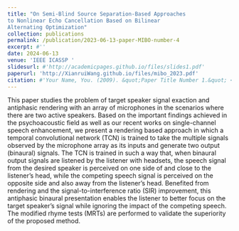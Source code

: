 ```yaml
---
title: "On Semi-Blind Source Separation-Based Approaches
to Nonlinear Echo Cancellation Based on Bilinear
Alternating Optimization"
collection: publications
permalink: /publication/2023-06-13-paper-MIBO-number-4
excerpt: #''
date: 2024-06-13
venue: 'IEEE ICASSP '
slidesurl: #'http://academicpages.github.io/files/slides1.pdf'
paperurl: 'http://XianruiWang.github.io/files/mibo_2023.pdf'
citation: #'Your Name, You. (2009). &quot;Paper Title Number 1.&quot; <i>Journal 1</i>. 1(1).'
---
```


This paper studies the problem of target speaker signal exaction and antiphasic rendering with an array of microphones in the scenarios where there are two active speakers. Based on the important findings achieved in the psychoacoustic field as well as our recent works on single-channel speech enhancement, we present a rendering based approach in which a temporal convolutional network (TCN) is trained to take the multiple signals observed by the microphone array as its inputs and generate two output (binaural) signals. The TCN is trained in such a way that, when binaural output signals are listened by the listener with headsets, the speech signal from the desired speaker is perceived on one side of and close to the listener’s head, while the competing speech signal is perceived on the opposite side and also away from the listener’s head. Benefited from rendering and the signal-to-interference ratio (SIR) improvement, this antiphasic binaural presentation enables the listener to better focus on the target speaker’s signal while ignoring the impact of the competing speech. The modified rhyme tests (MRTs) are performed to validate the superiority of the proposed method.
